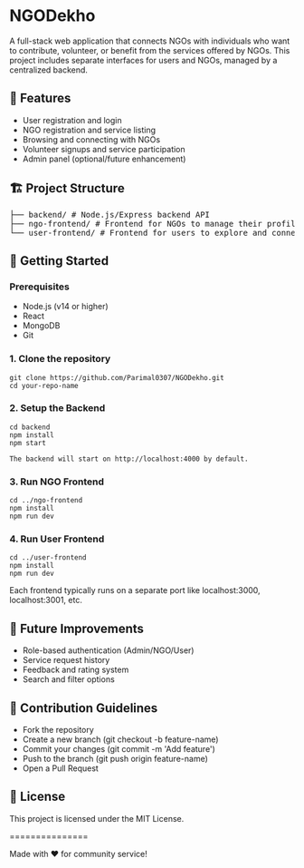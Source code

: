# NGODekho
A full-stack web application that connects NGOs with individuals who want to contribute, volunteer, or benefit from the services offered by NGOs. This project includes separate interfaces for users and NGOs, managed by a centralized backend.

## 🌟 Features
* User registration and login
* NGO registration and service listing
* Browsing and connecting with NGOs
* Volunteer signups and service participation
* Admin panel (optional/future enhancement)

## 🏗️ Project Structure
<pre>
├── backend/ # Node.js/Express backend API 
├── ngo-frontend/ # Frontend for NGOs to manage their profiles and services 
└── user-frontend/ # Frontend for users to explore and connect with NGOs
</pre>

## 🚀 Getting Started

### Prerequisites
* Node.js (v14 or higher)
* React
* MongoDB
* Git

### 1. Clone the repository
    git clone https://github.com/Parimal0307/NGODekho.git
    cd your-repo-name

### 2. Setup the Backend
    cd backend
    npm install
    npm start

    The backend will start on http://localhost:4000 by default.

### 3. Run NGO Frontend
    cd ../ngo-frontend
    npm install
    npm run dev

### 4. Run User Frontend
    cd ../user-frontend
    npm install
    npm run dev

Each frontend typically runs on a separate port like localhost:3000, localhost:3001, etc.

## 📂 Future Improvements
* Role-based authentication (Admin/NGO/User)
* Service request history
* Feedback and rating system
* Search and filter options

## 🙌 Contribution Guidelines
* Fork the repository
* Create a new branch (git checkout -b feature-name)
* Commit your changes (git commit -m 'Add feature')
* Push to the branch (git push origin feature-name)
* Open a Pull Request

## 📄 License
This project is licensed under the MIT License.

===============

Made with ❤️ for community service!